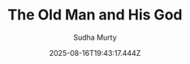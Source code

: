 ---
title: "The Old Man and His God"
date: "2025-08-16T19:43:17.444Z"
author: "Sudha Murty"
read_year: "NO"
recommendation: '3'
url: /bookshelf/the-old-man-and-his-god
---